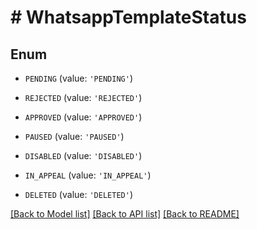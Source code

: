 # # WhatsappTemplateStatus

## Enum


* `PENDING` (value: `'PENDING'`)

* `REJECTED` (value: `'REJECTED'`)

* `APPROVED` (value: `'APPROVED'`)

* `PAUSED` (value: `'PAUSED'`)

* `DISABLED` (value: `'DISABLED'`)

* `IN_APPEAL` (value: `'IN_APPEAL'`)

* `DELETED` (value: `'DELETED'`)


[[Back to Model list]](../../README.md#models) [[Back to API list]](../../README.md#endpoints) [[Back to README]](../../README.md)
